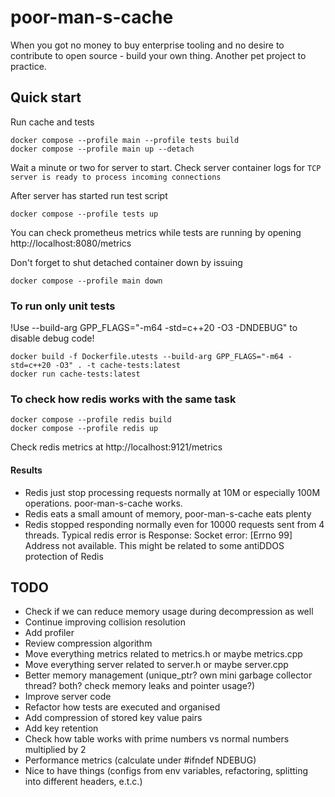 # poor-man-s-cache
When you got no money to buy enterprise tooling and no desire to contribute to open source - build your own thing.
Another pet project to practice.

## Quick start

Run cache and tests
```
docker compose --profile main --profile tests build
docker compose --profile main up --detach
```
Wait a minute or two for server to start. Check server container logs for `TCP server is ready to process incoming connections`

After server has started run test script
```
docker compose --profile tests up
```

You can check prometheus metrics while tests are running by opening http://localhost:8080/metrics

Don't forget to shut detached container down by issuing

```
docker compose --profile main down
```

### To run only unit tests
!Use --build-arg GPP_FLAGS="-m64 -std=c++20 -O3 -DNDEBUG" to disable debug code!

```
docker build -f Dockerfile.utests --build-arg GPP_FLAGS="-m64 -std=c++20 -O3" . -t cache-tests:latest
docker run cache-tests:latest
```

### To check how redis works with the same task
```
docker compose --profile redis build
docker compose --profile redis up
```
Check redis metrics at http://localhost:9121/metrics

#### Results
- Redis just stop processing requests normally at 10M or especially 100M operations. poor-man-s-cache works.
- Redis eats a small amount of memory, poor-man-s-cache eats plenty
- Redis stopped responding normally even for 10000 requests sent from 4 threads. Typical redis error is Response: Socket error: [Errno 99] Address not available. This might be related to some antiDDOS protection of Redis



## TODO
- Check if we can reduce memory usage during decompression as well
- Continue improving collision resolution
- Add profiler
- Review compression algorithm
- Move everything metrics related to metrics.h or maybe metrics.cpp
- Move everything server related to server.h or maybe server.cpp
- Better memory management (unique_ptr? own mini garbage collector thread? both? check memory leaks and pointer usage?)
- Improve server code
- Refactor how tests are executed and organised
- Add compression of stored key value pairs
- Add key retention
- Check how table works with prime numbers vs normal numbers multiplied by 2
- Performance metrics (calculate under #ifndef NDEBUG)
- Nice to have things (configs from env variables, refactoring, splitting into different headers, e.t.c.)
